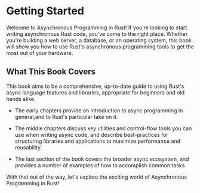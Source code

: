 # Getting Started

Welcome to Asynchronous Programming in Rust! If you're looking to start writing
asynchronous Rust code, you've come to the right place. Whether you're building
a web server, a database, or an operating system, this book will show you
how to use Rust's asynchronous programming tools to get the most out of your
hardware.

## What This Book Covers

This book aims to be a comprehensive, up-to-date guide to using Rust's async
language features and libraries, appropriate for beginners and old hands alike.

- The early chapters provide an introduction to async programming in general,and to Rust's particular take on it.

- The middle chapters discuss key utilities and control-flow tools you can use when writing async code, and describe best-practices for structuring libraries and applications to maximize performance and reusability.

- The last section of the book covers the broader async ecosystem, and provides a number of examples of how to accomplish common tasks.

With that out of the way, let's explore the exciting world of Asynchronous
Programming in Rust!
